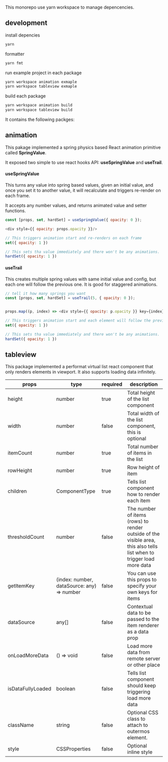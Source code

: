 This monorepo use yarn workspace to manage depencencies.

## development

install depencies

```sh
yarn
```

formatter

```sh
yarn fmt
```

run example project in each package

```sh
yarn workspace animation exmaple
yarn workspace tableview exmaple
```

build each package

```sh
yarn workspace animation build
yarn workspace tableview build
```

It contains the following packges:

## animation

This pakage implemented a spring physics based React animation primitive called **SpringValue**.

It exposed two simple to use react hooks API: **useSpringValue** and **useTrail**.

#### useSpringValue

This turns any value into spring based values, given an initial value, and once you set it to another value, it will recalculate and triggers re-render on each frame.

It accepts any number values, and returns animated value and setter functions.

```js
const [props, set, hardSet] = useSpringValue({ opacity: 0 });

<div style={{ opacity: props.opacity }}/>

// This triggers animation start and re-renders on each frame
set({ opacity: 1 })

// This sets tha value immediately and there won't be any animations.
hardSet({ opacity: 1 })
```

#### useTrail

This creates multiple spring values with same initial value and config, but each one will follow the previous one. It is good for staggered animations.

```js
// tell it how many springs you want
const [props, set, hardSet] = useTrail(5, { opacity: 0 });


props.map((p, index) => <div style={{ opacity: p.opacity }} key={index} />)

// This triggers animation start and each element will follow the previous one
set({ opacity: 1 })

// This sets tha value immediately and there won't be any animations.
hardSet({ opacity: 1 })
```

## tableview

This package implemented a performat virtual list react component that only renders elements in viewport. It also supports loading data infinitely.

| props  | type  | required  | description  |
|---|---|---|---|
| height  | number  | true  | Total height of the list component  |
| width  | number  |  false | Total width of the list component, this is optional  |
| itemCount  | number  | true  | Total number of items in the list  |
| rowHeight  | number  |  true | Row height of item  |
| children  | ComponentType  | true  | Tells list component how to render each item  |
| thresholdCount  | number  | false  | The number of items (rows) to render outside of the visible area, this also tells list when to trigger load more data   |
| getItemKey  | (index: number, dataSource: any) => number  | false  | You can use this props to specify your own keys for items  |
| dataSource  | any[]  | false  | Contextual data to be passed to the item renderer as a data prop  |
| onLoadMoreData  | () => void  |  false | Load more data from remote server or other place  |
| isDataFullyLoaded  | boolean  |  false | Tells list component should keep triggering load more data  |
| className  | string  |  false | Optional CSS class to attach to outermos element.  |
| style  | CSSProperties  |  false | Optional inline style   |
